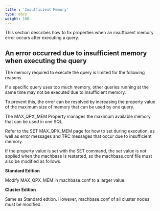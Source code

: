 ```yaml
---
title : 'Insufficient Memory'
type: docs
weight: 100
---
```


This section describes how to fix properties when an insufficient memory error occurs after executing a query.

## An error occurred due to insufficient memory when executing the query

The memory required to execute the query is limited for the following reasons.

If a specific query uses too much memory, other queries running at the same time may not be executed due to insufficient memory.

To prevent this, the error can be resolved by increasing the property value of the maximum size of memory that can be used by one query.

The MAX_QPX_MEM Property manages the maximum available memory that can be used in one SQL.

Refer to the SET MAX_QPX_MEM page for how to set during execution, as well as error messages and TRC messages that occur due to insufficient memory.

If the property value is set with the SET command, the set value is not applied when the machbase is restarted, so the machbase.conf file must also be modified as follows.

**Standard Edition**

Modify MAX_QPX_MEM in machbase.conf to a larger value.

**Cluster Edition**

Same as Standard edtion. However, machbase.conf of all cluster nodes must be modified.



